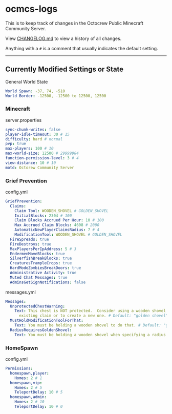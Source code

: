 # ocmcs-logs

This is to keep track of changes in the Octocrew Public Minecraft Community Server.

View [CHANGELOG.md](https://github.com/octocrew/mccs/blob/master/CHANGELOG.md) to view a history of all changes.

Anything with a `#` is a comment that usually indicates the default setting.

---

## Currently Modified Settings or State

General World State
```yml
World Spawn: -37, 74, -510
World Border: -12500, -12500 to 12500, 12500
```

### Minecraft

server.properties
```yml
sync-chunk-writes: false
player-idle-timeout: 30 # 15
difficulty: hard # normal
pvp: true
max-players: 100 # 10
max-world-size: 12500 # 29999984
function-permission-level: 3 # 4
view-distance: 10 # 10
motd: Octorew Community Server
```

### Grief Prevention

config.yml
```yml
GriefPrevention:
  Claims:
    Claim Tool: WOODEN_SHOVEL # GOLDEN_SHOVEL
    InitialBlocks: 2304 # 100
    Claim Blocks Accrued Per Hour: 10 # 100
    Max Accrued Claim Blocks: 4608 # 2000
    AutomaticNewPlayerClaimsRadius: 7 # 4
    ModificationTool: WOODEN_SHOVEL # GOLDEN_SHOVEL
  FireSpreads: true
  FireDestroys: true
  MaxPlayersPerIpAddress: 5 # 3
  EndermenMoveBlocks: true
  SilverfishBreakBlocks: true
  CreaturesTrampleCrops: true
  HardModeZombiesBreakDoors: true
  Administrative Activity: true
  Muted Chat Messages: true
  AdminsGetSignNotifications: false
```

messages.yml
```yml
Messages:
  UnprotectedChestWarning:
    Text: This chest is NOT protected.  Consider using a wooden shovel to expand an
      existing claim or to create a new one. # Default: "golden shovel"
  MustHoldModificationToolForThat:
    Text: You must be holding a wooden shovel to do that. # Default: "golden shovel"
  RadiusRequiresGoldenShovel:
    Text: You must be holding a wooden shovel when specifying a radius. # Default: "golden shovel"
```

### HomeSpawn

config.yml
```yml
Permissions:
  homespawn,player:
    Homes: 2 # 1
  homespawn,vip:
    Homes: 2 # 5
    TeleportDelay: 10 # 5
  homespawn,admin:
    Homes: 2 # 10
    TeleportDelay: 10 # 0
```
